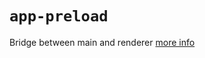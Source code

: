 # `app-preload`

Bridge between main and renderer [more info](https://www.electronjs.org/docs/tutorial/context-isolation)
